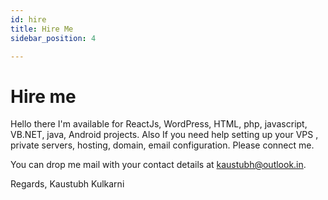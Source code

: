 ```yaml
---
id: hire
title: Hire Me
sidebar_position: 4

---
```


# Hire me


Hello there I'm available for ReactJs, WordPress, HTML, php, javascript, VB.NET, java, Android projects.
Also If you need help setting up your VPS , private servers, hosting, domain, email configuration. Please connect me.

You can drop me mail with your contact details at [kaustubh@outlook.in](mailto:kaustubh@outlook.in).


Regards,
Kaustubh Kulkarni 